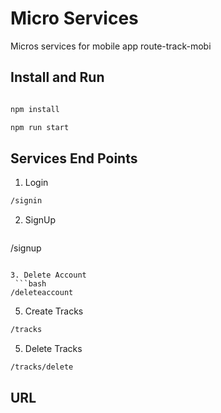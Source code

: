 # Micro Services
Micros services for mobile app route-track-mobi

## Install and Run

```bash

npm install

npm run start
```

## Services End Points

1. Login 

  ```bash
  /signin
  ```

2. SignUp 

   ```bash
  /signup
  ```

3. Delete Account   
   ```bash
  /deleteaccount
  ```

5. Create Tracks 
  ```bash
  /tracks 
  ```

5. Delete Tracks 

  ```bash
  /tracks/delete
  ```
## URL


